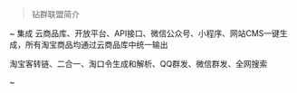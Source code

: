 > 钻群联盟简介

~
集成 云商品库、开放平台、API接口、微信公众号、小程序、网站CMS一键生成，所有淘宝商品均通过云商品库中统一输出

淘宝客转链、二合一、淘口令生成和解析、QQ群发、微信群发、全网搜索

~
